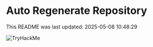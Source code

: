 # Auto Regenerate Repository

This README was last updated: 2025-05-08 10:48:29

 ![TryHackMe](https://tryhackme.com/badge/533634)